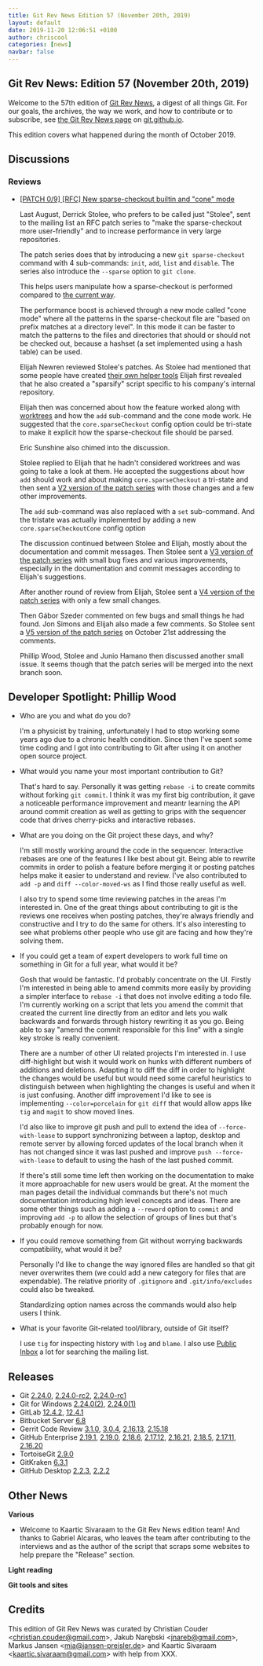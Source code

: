 ```yaml
---
title: Git Rev News Edition 57 (November 20th, 2019)
layout: default
date: 2019-11-20 12:06:51 +0100
author: chriscool
categories: [news]
navbar: false
---
```


## Git Rev News: Edition 57 (November 20th, 2019)

Welcome to the 57th edition of [Git Rev News](https://git.github.io/rev_news/rev_news/),
a digest of all things Git. For our goals, the archives, the way we work, and how to contribute or to
subscribe, see [the Git Rev News page](https://git.github.io/rev_news/rev_news/) on [git.github.io](http://git.github.io).

This edition covers what happened during the month of October 2019.

## Discussions

<!---
### General
-->

### Reviews

* [[PATCH 0/9] [RFC] New sparse-checkout builtin and "cone" mode](https://public-inbox.org/git/6b461ad3-164d-46ff-4a68-99f8e6562a72@gmail.com)

  Last August, Derrick Stolee, who prefers to be called just "Stolee",
  sent to the mailing list an RFC patch series to "make the
  sparse-checkout more user-friendly" and to increase performance in
  very large repositories.

  The patch series does that by introducing a new
  `git sparse-checkout` command with 4 sub-commands: `init`, `add`, `list`
  and `disable`. The series also introduce the `--sparse` option to
  `git clone`.

  This helps users manipulate how a sparse-checkout is performed
  compared to [the current way](https://git-scm.com/docs/git-read-tree#_sparse_checkout).

  The performance boost is achieved through a new mode called "cone
  mode" where all the patterns in the sparse-checkout file are "based
  on prefix matches at a directory level". In this mode it can be
  faster to match the patterns to the files and directories that
  should or should not be checked out, because a hashset (a set
  implemented using a hash table) can be used.

  Elijah Newren reviewed Stolee's patches. As Stolee had mentioned
  that some people have created
  [their own helper tools](http://www.marcoyuen.com/articles/2016/06/07/git-sparse.html)
  Elijah first revealed that he also created a "sparsify" script
  specific to his company's internal repository.

  Elijah then was concerned about how the feature worked along with
  [worktrees](https://git-scm.com/docs/git-worktree) and how the `add`
  sub-command and the cone mode work. He suggested that the
  `core.sparseCheckout` config option could be tri-state to make it
  explicit how the sparse-checkout file should be parsed.

  Eric Sunshine also chimed into the discussion.

  Stolee replied to Elijah that he hadn't considered worktrees and was
  going to take a look at them. He accepted the suggestions about how
  `add` should work and about making `core.sparseCheckout` a tri-state
  and then sent a
  [V2 version of the patch series](https://public-inbox.org/git/pull.316.v2.git.gitgitgadget@gmail.com/)
  with those changes and a few other improvements.

  The `add` sub-command was also replaced with a `set`
  sub-command. And the tristate was actually implemented by adding a
  new `core.sparseCheckoutCone` config option

  The discussion continued between Stolee and Elijah, mostly about the
  documentation and commit messages. Then Stolee sent a
  [V3 version of the patch series](https://public-inbox.org/git/pull.316.v3.git.gitgitgadget@gmail.com/)
  with small bug fixes and various improvements, especially in the
  documentation and commit messages according to Elijah's suggestions.

  After another round of review from Elijah, Stolee sent a
  [V4 version of the patch series](https://public-inbox.org/git/pull.316.v4.git.1571147764.gitgitgadget@gmail.com/)
  with only a few small changes.

  Then Gábor Szeder commented on few bugs and small things he had
  found. Jon Simons and Elijah also made a few comments. So Stolee sent a
  [V5 version of the patch series](https://public-inbox.org/git/pull.316.v5.git.1571666186.gitgitgadget@gmail.com/)
  on October 21st addressing the comments.

  Phillip Wood, Stolee and Junio Hamano then discussed another small
  issue. It seems though that the patch series will be merged into the
  next branch soon.

<!---
### Support
-->

## Developer Spotlight: Phillip Wood

* Who are you and what do you do?

  I'm a physicist by training, unfortunately I had to stop working
  some years ago due to a chronic health condition. Since then I've
  spent some time coding and I got into contributing to Git after
  using it on another open source project.

* What would you name your most important contribution to Git?

  That's hard to say. Personally it was getting `rebase -i` to create
  commits without forking `git commit`. I think it was my first big
  contribution, it gave a noticeable performance improvement and
  meantr learning the API around commit creation as well as getting to
  grips with the sequencer code that drives cherry-picks and
  interactive rebases.

* What are you doing on the Git project these days, and why?

  I'm still mostly working around the code in the
  sequencer. Interactive rebases are one of the features I like best
  about git. Being able to rewrite commits in order to polish a
  feature before merging it or posting patches helps make it easier to
  understand and review. I've also contributed to `add -p` and
  `diff --color-moved-ws` as I find those really useful as well.

  I also try to spend some time reviewing patches in the areas I'm
  interested in. One of the great things about contributing to git is
  the reviews one receives when posting patches, they're always
  friendly and constructive and I try to do the same for others. It's
  also interesting to see what problems other people who use git are
  facing and how they're solving them.

* If you could get a team of expert developers to work full time on
  something in Git for a full year, what would it be?

  Gosh that would be fantastic. I'd probably concentrate on the
  UI. Firstly I'm interested in being able to amend commits more
  easily by providing a simpler interface to `rebase -i` that does not
  involve editing a todo file. I'm currently working on a script that
  lets you amend the commit that created the current line directly
  from an editor and lets you walk backwards and forwards through
  history rewriting it as you go. Being able to say "amend the commit
  responsible for this line" with a single key stroke is really
  convenient.

  There are a number of other UI related projects I'm interested in. I
  use diff-highlight but wish it would work on hunks with different
  numbers of additions and deletions. Adapting it to diff the diff in
  order to highlight the changes would be useful but would need some
  careful heuristics to distinguish between when highlighting the
  changes is useful and when it is just confusing. Another diff
  improvement I'd like to see is implementing `--color=porcelain` for
  `git diff` that would allow apps like `tig` and `magit` to show
  moved lines.

  I'd also like to improve git push and pull to extend the idea of
  `--force-with-lease` to support synchronizing between a laptop,
  desktop and remote server by allowing forced updates of the local
  branch when it has not changed since it was last pushed and improve
  `push --force-with-lease` to default to using the hash of the last
  pushed commit.

  If there's still some time left then working on the documentation to
  make it more approachable for new users would be great. At the
  moment the man pages detail the individual commands but there's not
  much documentation introducing high level concepts and ideas. There
  are some other things such as adding a `--reword` option to `commit`
  and improving `add -p` to allow the selection of groups of lines but
  that's probably enough for now.

* If you could remove something from Git without worrying backwards
  compatibility, what would it be?

  Personally I'd like to change the way ignored files are handled so
  that git never overwrites them (we could add a new category for
  files that are expendable). The relative priority of `.gitignore`
  and `.git/info/excludes` could also be tweaked.

  Standardizing option names across the commands would also help users
  I think.

* What is your favorite Git-related tool/library, outside of Git itself?

  I use `tig` for inspecting history with `log` and `blame`. I also
  use [Public Inbox](https://public-inbox.org/git) a lot for searching
  the mailing list.

## Releases

+ Git [2.24.0](https://public-inbox.org/git/xmqq7e4gyzgt.fsf@gitster-ct.c.googlers.com/),
[2.24.0-rc2](https://public-inbox.org/git/xmqqblty3dtx.fsf@gitster-ct.c.googlers.com/),
[2.24.0-rc1](https://public-inbox.org/git/xmqqeez2fzsy.fsf@gitster-ct.c.googlers.com/)
+ Git for Windows [2.24.0(2)](https://github.com/git-for-windows/git/releases/tag/v2.24.0.windows.2),
[2.24.0(1)](https://github.com/git-for-windows/git/releases/tag/v2.24.0.windows.1)
+ GitLab [12.4.2](https://about.gitlab.com/blog/2019/11/04/gitlab-12-4-2-released/),
[12.4.1](https://about.gitlab.com/blog/2019/10/30/security-release-gitlab-12-dot-4-dot-1-released/)
+ Bitbucket Server [6.8](https://confluence.atlassian.com/bitbucketserver/bitbucket-server-release-notes-872139866.html)
+ Gerrit Code Review [3.1.0](https://www.gerritcodereview.com/3.1.html),
[3.0.4](https://www.gerritcodereview.com/3.0.html#304),
[2.16.13](https://www.gerritcodereview.com/2.16.html#21613),
[2.15.18](https://www.gerritcodereview.com/2.15.html#21518)
+ GitHub Enterprise [2.19.1](https://enterprise.github.com/releases/2.19.1/notes),
[2.19.0](https://enterprise.github.com/releases/2.19.0/notes),
[2.18.6](https://enterprise.github.com/releases/2.18.6/notes),
[2.17.12](https://enterprise.github.com/releases/2.17.12/notes),
[2.16.21](https://enterprise.github.com/releases/2.16.21/notes),
[2.18.5](https://enterprise.github.com/releases/2.18.5/notes),
[2.17.11](https://enterprise.github.com/releases/2.17.11/notes),
[2.16.20](https://enterprise.github.com/releases/2.16.20/notes)
+ TortoiseGit [2.9.0](https://tortoisegit.org/download/)
+ GitKraken [6.3.1](https://support.gitkraken.com/release-notes/current)
+ GitHub Desktop [2.2.3](https://desktop.github.com/release-notes/),
[2.2.2](https://desktop.github.com/release-notes/)

## Other News

__Various__

* Welcome to Kaartic Sivaraam to the Git Rev News edition team! And
  thanks to Gabriel Alcaras, who leaves the team after contributing to
  the interviews and as the author of the script that scraps some
  websites to help prepare the "Release" section.

__Light reading__


__Git tools and sites__


## Credits

This edition of Git Rev News was curated by
Christian Couder &lt;<christian.couder@gmail.com>&gt;,
Jakub Narębski &lt;<jnareb@gmail.com>&gt;,
Markus Jansen &lt;<mja@jansen-preisler.de>&gt; and
Kaartic Sivaraam &lt;<kaartic.sivaraam@gmail.com>&gt;
with help from XXX.
